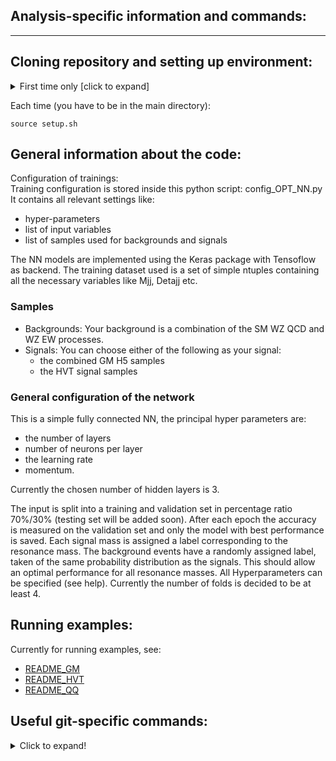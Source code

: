 Analysis-specific information and commands:
-------------------------------
-------------------------------

Cloning repository and setting up environment:
-------------------------------
<details>
  <summary>First time only [click to expand]</summary>

    git clone https://github.com/AzuelosG/VBF-WZ-lvll.git
    cd VBF-WZ-lvll
    ln -s /home/zp/azuelos/lvll/MVA/VBF-WZ-lvll_GL/Inputs/
    source setup.sh
</details>

Each time (you have to be in the main directory): 

    source setup.sh

General information about the code:
-------------------------------
Configuration of trainings:  
Training configuration is stored inside this python script: config_OPT_NN.py <br>
It contains all relevant settings like:
* hyper-parameters
* list of input variables
* list of samples used for backgrounds and signals

The NN models are implemented using the Keras package with Tensoflow as backend. 
The training dataset used is a set of simple ntuples containing all the necessary variables like Mjj, Detajj etc.

### Samples
* Backgrounds: Your background is a combination of the SM WZ QCD and WZ EW processes.
* Signals: You can choose either of the following as your signal:
  * the combined GM H5 samples 
  * the HVT signal samples 

### General configuration of the network
This is a simple fully connected NN, the principal hyper parameters are:
* the number of layers
* number of neurons per layer
* the learning rate
* momentum.  

Currently the chosen number of hidden layers is 3. 

The input is split into a training and validation set in percentage ratio 70%/30% (testing set will be added soon).
After each epoch the accuracy is measured on the validation set and only the model with best performance is saved.
Each signal mass is assigned a label corresponding to the resonance mass.
The background events have a randomly assigned label, taken of the same probability distribution as the signals.
This should allow an optimal performance for all resonance masses. All Hyperparameters can be specified (see help). 
Currently the number of folds is decided to be at least 4. 

Running examples:
-------------------------------
Currently for running examples, see:
* [README_GM](README_GM.md) 
* [README_HVT](README_HVT.md)
* [README_QQ](README_QQ.md)

Useful git-specific commands:
-------------------------------
<details>
  <summary>Click to expand!</summary>
Setting up the recommended (and less buggy) git version and enabling coloring:
    
    lsetup git

Checking which branch you are working on, which files are modified and which are added to the staging area:

    git status

Adding file or directory (including its contents) to staging area:

    git add <filename1> <filename2>
    git add <dirname>

Committing changes in files added to the staging area (before committing check the status by running ```git status``` to make sure only the files you wish to commit are staged):

    git commit -m "Meaningful description of implemented changes"

Checking whether there were any updates in the remote repository (but not merge them with your local version):

    git fetch

Pulling changes from remote repository (this will merge the changes with your local version of the code so be careful):

    git pull

Pushing changes to the remote repository if you are working on branch you want to push to (before doing that make sure to update your code to the recent version from remote repository to avoid conflicts):

    git push

Removing recently added local changes in a file (not added to staging area):

    git checkout -- <filename>

Removing file from staging area (without removing added changes):

    git reset HEAD <filename>

</details>
